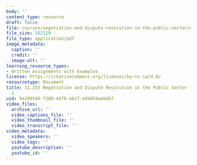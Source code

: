 ```yaml
---
body: ''
content_type: resource
draft: false
file: courses/negotiation-and-dispute-resolution-in-the-public-sector/mit11_255s21_frame1.pdf
file_size: 152129
file_type: application/pdf
image_metadata:
  caption: ''
  credit: ''
  image-alt: ''
learning_resource_types:
- Written Assignments with Examples
license: https://creativecommons.org/licenses/by-nc-sa/4.0/
resourcetype: Document
title: 11.255 Negotiation and Dispute Resolution in the Public Sector - Framing Memo
  1
uid: 9a200566-f380-4df6-a617-e94454aeb4b7
video_files:
  archive_url: ''
  video_captions_file: ''
  video_thumbnail_file: ''
  video_transcript_file: ''
video_metadata:
  video_speakers: ''
  video_tags: ''
  youtube_description: ''
  youtube_id: ''
---
```

